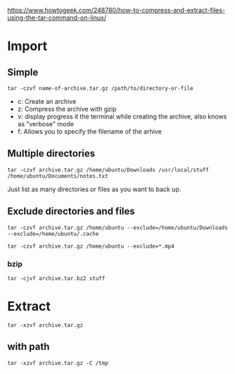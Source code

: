 https://www.howtogeek.com/248780/how-to-compress-and-extract-files-using-the-tar-command-on-linux/

# Import
## Simple
```
tar -czvf name-of-archive.tar.gz /path/to/directory-or-file
```
- c: Create an archive
- z: Compress the archive with gzip
- v: display progress it the terminal while creating the archive, also knows as "verbose" mode
- f: Allows you to specify the filename of the arhive

## Multiple directories
```
tar -czvf archive.tar.gz /home/ubuntu/Downloads /usr/local/stuff /home/ubuntu/Documents/notes.txt
```
Just list as many directories or files as you want to back up.

## Exclude directories and files
```
tar -czvf archive.tar.gz /home/ubuntu --exclude=/home/ubuntu/Downloads --exclude=/home/ubuntu/.cache
```

```
tar -czvf archive.tar.gz /home/ubuntu --exclude=*.mp4
```

### bzip

```
tar -cjvf archive.tar.bz2 stuff
```

# Extract
```
tar -xzvf archive.tar.gz
```

## with path
```
tar -xzvf archive.tar.gz -C /tmp
```